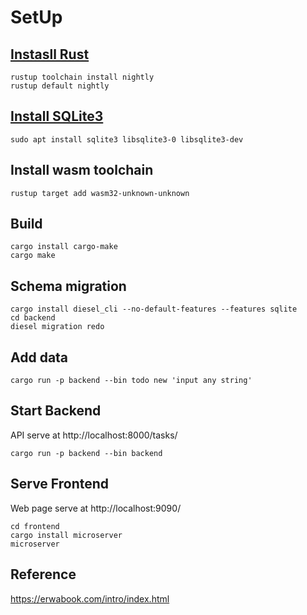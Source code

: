 # SetUp

## [Instasll Rust](https://www.rust-lang.org/tools/install)

```shell
rustup toolchain install nightly
rustup default nightly
```

## [Install SQLite3](https://sqlite.org/index.html)

```shell
sudo apt install sqlite3 libsqlite3-0 libsqlite3-dev
```

## Install wasm toolchain

```shell
rustup target add wasm32-unknown-unknown
```

## Build

```shell
cargo install cargo-make
cargo make
```

## Schema migration

```shell
cargo install diesel_cli --no-default-features --features sqlite
cd backend
diesel migration redo
```

## Add data

```shell
cargo run -p backend --bin todo new 'input any string'
```

## Start Backend

API serve at http://localhost:8000/tasks/

```shell
cargo run -p backend --bin backend
```

## Serve Frontend

Web page serve at http://localhost:9090/

```shell
cd frontend
cargo install microserver
microserver
```

## Reference

https://erwabook.com/intro/index.html
